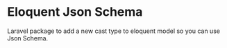 Eloquent Json Schema
============
Laravel package to add a new cast type to eloquent model so you can use Json Schema.
